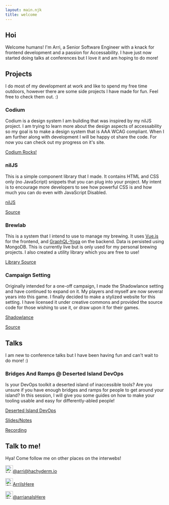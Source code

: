 ```yaml
---
layout: main.njk
title: welcome
---
```


## Hoi

Welcome humans! I'm Arri, a Senior Software Engineer with a knack for frontend development 
and a passion for Accessability. I have just now started doing talks at conferences but I 
love it and am hoping to do more!

## Projects

I do most of my development at work and like to spend my free time outdoors,
however there are some side projects I have made for fun. Feel free to check them out.
<span class="ascii-art" role="img" aria-hidden="true" aria-label="ascii smiley face">:)</span>

### Codium

Codium is a design system I am building that was inspired by my nilJS project. I am trying to learn
more about the design aspects of accessability so my goal is to make a design system that is 
AAA WCAG compliant. When I am further along with development I will be happy ot share the code. 
For now you can check out my progress on it's site.

<a href="https://codium.rocks/" rel="noopener noreferrer" target="_blank">Codium Rocks!</a>

### nilJS

This is a simple component library that I made. It contains HTML and CSS only (no JavaScript) 
snippets that you can plug into your project. My intent is to encourage more developers to see 
how powerful CSS is and how much you can do even with JavaScript Disabled.

<a href="https://niljs.com/" rel="noopener noreferrer" target="_blank">nilJS</a>

<a href="https://github.com/arriIsHere/no-js-components" rel="noopener noreferrer" target="_blank">Source</a>

### Brewlab

This is a system that I intend to use to manage my brewing. It uses 
<a href="https://vuejs.org/" rel="noopener noreferrer" target="_blank">Vue.js</a>
for the frontend, and 
<a href="https://github.com/prisma/graphql-yoga" rel="noopener noreferrer" target="_blank">
GraphQL-Yoga</a>
on the backend. Data is persisted using MongoDB. This is currently live but is only used for my 
personal brewing projects. I also created a utility library which you are free to use!

<a href="https://github.com/arriIsHere/brewlab-calc" rel="noopener noreferrer" target="_blank">Library Source</a>

### Campaign Setting
Originally intended for a one-off campaign, I made the Shadowlance setting and have continued to 
expand on it. My players and myself are now several years into this game. I finally decided to make 
a stylized website for this setting. I have licensed it under creative commons and provided the 
source code for those wishing to use it, or draw upon it for their games.

<a href="https://shadowlance.arri.tech/" rel="noopener noreferrer" target="_blank">Shadowlance</a>

<a href="https://github.com/arriIsHere/shadowlance" rel="noopener noreferrer" target="_blank">Source</a>


## Talks

I am new to conference talks but I have been having fun and can't wait to do more! 
<span class="ascii-art" role="img" aria-hidden="true" aria-label="ascii smiley face">:)</span>

### Bridges And Ramps @ Deserted Island DevOps

Is your DevOps toolkit a deserted island of inaccessible tools? Are you unsure if you have enough
bridges and ramps for people to get around your island? In this session, I will give you some 
guides on how to make your tooling usable and easy for differently-abled people!

<a href="https://desertedislanddevops.com/agenda/#arrianablais" rel="noopener noreferrer" target="_blank">Deserted Island DevOps</a>

<a href="https://noti.st/arriishere/sdwryN" rel="noopener noreferrer" target="_blank">Slides/Notes</a>

<a href="https://youtu.be/LAlupIRduJo" rel="noopener noreferrer" target="_blank">Recording</a>

## Talk to me!

Hya! Come follow me on other places on the interwebs!

<a href="https://hachyderm.io/@arri" rel="me" target="_blank"><img class="icon" width="24" height="24" src="/static/icons/mastodon.svg" alt="Mastodon Logo">@arri@hachyderm.io</a>

<a href="https://github.com/arriIsHere" rel="noopener noreferrer" target="_blank"><img class="icon" width="24" height="24" src="/static/icons/github.svg" alt="GitHub logo">ArriIsHere</a>

<a href="https://www.threads.net/@arrianaIsHere" rel="noopener noreferrer" target="_blank"><img class="icon" width="24" height="24" src="/static/icons/threads.svg" alt="Threads Logo">@arrianaIsHere</a>